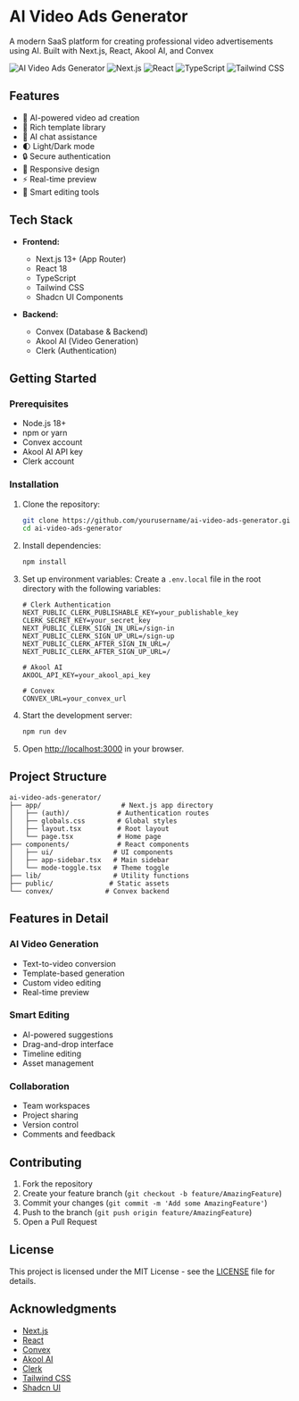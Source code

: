 # AI Video Ads Generator

A modern SaaS platform for creating professional video advertisements using AI. Built with Next.js, React, Akool AI, and Convex

![AI Video Ads Generator](https://img.shields.io/badge/AI-Video%20Ads%20Generator-blue)
![Next.js](https://img.shields.io/badge/Next.js-13-black)
![React](https://img.shields.io/badge/React-18-blue)
![TypeScript](https://img.shields.io/badge/TypeScript-5-blue)
![Tailwind CSS](https://img.shields.io/badge/Tailwind-CSS-38B2AC)

## Features

- 🎥 AI-powered video ad creation
- 🎨 Rich template library
- 💬 AI chat assistance
- 🌓 Light/Dark mode
- 🔒 Secure authentication
- 📱 Responsive design
- ⚡ Real-time preview
- 🎯 Smart editing tools

## Tech Stack

- **Frontend:**
  - Next.js 13+ (App Router)
  - React 18
  - TypeScript
  - Tailwind CSS
  - Shadcn UI Components

- **Backend:**
  - Convex (Database & Backend)
  - Akool AI (Video Generation)
  - Clerk (Authentication)

## Getting Started

### Prerequisites

- Node.js 18+ 
- npm or yarn
- Convex account
- Akool AI API key
- Clerk account

### Installation

1. Clone the repository:
   ```bash
   git clone https://github.com/yourusername/ai-video-ads-generator.git
   cd ai-video-ads-generator
   ```

2. Install dependencies:
   ```bash
   npm install
   ```

3. Set up environment variables:
   Create a `.env.local` file in the root directory with the following variables:
   ```env
   # Clerk Authentication
   NEXT_PUBLIC_CLERK_PUBLISHABLE_KEY=your_publishable_key
   CLERK_SECRET_KEY=your_secret_key
   NEXT_PUBLIC_CLERK_SIGN_IN_URL=/sign-in
   NEXT_PUBLIC_CLERK_SIGN_UP_URL=/sign-up
   NEXT_PUBLIC_CLERK_AFTER_SIGN_IN_URL=/
   NEXT_PUBLIC_CLERK_AFTER_SIGN_UP_URL=/

   # Akool AI
   AKOOL_API_KEY=your_akool_api_key

   # Convex
   CONVEX_URL=your_convex_url
   ```

4. Start the development server:
   ```bash
   npm run dev
   ```

5. Open [http://localhost:3000](http://localhost:3000) in your browser.

## Project Structure

```
ai-video-ads-generator/
├── app/                    # Next.js app directory
│   ├── (auth)/            # Authentication routes
│   ├── globals.css        # Global styles
│   ├── layout.tsx         # Root layout
│   └── page.tsx           # Home page
├── components/            # React components
│   ├── ui/               # UI components
│   ├── app-sidebar.tsx   # Main sidebar
│   └── mode-toggle.tsx   # Theme toggle
├── lib/                  # Utility functions
├── public/              # Static assets
└── convex/             # Convex backend
```

## Features in Detail

### AI Video Generation
- Text-to-video conversion
- Template-based generation
- Custom video editing
- Real-time preview

### Smart Editing
- AI-powered suggestions
- Drag-and-drop interface
- Timeline editing
- Asset management

### Collaboration
- Team workspaces
- Project sharing
- Version control
- Comments and feedback

## Contributing

1. Fork the repository
2. Create your feature branch (`git checkout -b feature/AmazingFeature`)
3. Commit your changes (`git commit -m 'Add some AmazingFeature'`)
4. Push to the branch (`git push origin feature/AmazingFeature`)
5. Open a Pull Request

## License

This project is licensed under the MIT License - see the [LICENSE](LICENSE) file for details.

## Acknowledgments

- [Next.js](https://nextjs.org/)
- [React](https://reactjs.org/)
- [Convex](https://www.convex.dev/)
- [Akool AI](https://akool.com/)
- [Clerk](https://clerk.com/)
- [Tailwind CSS](https://tailwindcss.com/)
- [Shadcn UI](https://ui.shadcn.com/)
